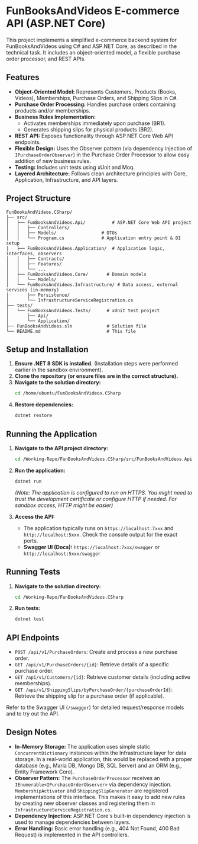 # FunBooksAndVideos E-commerce API (ASP.NET Core)

This project implements a simplified e-commerce backend system for FunBooksAndVideos using C# and ASP.NET Core, as described in the technical task. It includes an object-oriented model, a flexible purchase order processor, and REST APIs.

## Features

- **Object-Oriented Model:** Represents Customers, Products (Books, Videos), Memberships, Purchase Orders, and Shipping Slips in C#.
- **Purchase Order Processing:** Handles purchase orders containing products and/or memberships.
- **Business Rules Implementation:**
    - Activates memberships immediately upon purchase (BR1).
    - Generates shipping slips for physical products (BR2).
- **REST API:** Exposes functionality through ASP.NET Core Web API endpoints.
- **Flexible Design:** Uses the Observer pattern (via dependency injection of `IPurchaseOrderObserver`) in the Purchase Order Processor to allow easy addition of new business rules.
- **Testing:** Includes unit tests using xUnit and Moq.
- **Layered Architecture:** Follows clean architecture principles with Core, Application, Infrastructure, and API layers.

## Project Structure

```
FunBooksAndVideos.CSharp/
├── src/
│   ├── FunBooksAndVideos.Api/          # ASP.NET Core Web API project
│   │   ├── Controllers/
│   │   ├── Models/                 # DTOs
│   │   └── Program.cs              # Application entry point & DI setup
│   ├── FunBooksAndVideos.Application/  # Application logic, interfaces, observers
│   │   ├── Contracts/
│   │   ├── Features/
│   │   └── ...
│   ├── FunBooksAndVideos.Core/       # Domain models
│   │   └── Models/
│   └── FunBooksAndVideos.Infrastructure/ # Data access, external services (in-memory)
│       ├── Persistence/
│       └── InfrastructureServiceRegistration.cs
├── tests/
│   └── FunBooksAndVideos.Tests/      # xUnit test project
│       ├── Api/
│       └── Application/
├── FunBooksAndVideos.sln             # Solution file
└── README.md                         # This file
```

## Setup and Installation

1.  **Ensure .NET 8 SDK is installed.** (Installation steps were performed earlier in the sandbox environment).
2.  **Clone the repository (or ensure files are in the correct structure).**
3.  **Navigate to the solution directory:**
    ```bash
    cd /home/ubuntu/FunBooksAndVideos.CSharp
    ```
4.  **Restore dependencies:**
    ```bash
    dotnet restore
    ```

## Running the Application

1.  **Navigate to the API project directory:**
    ```bash
    cd /Working-Repo/FunBooksAndVideos.CSharp/src/FunBooksAndVideos.Api
    ```
2.  **Run the application:**
    ```bash
    dotnet run
    ```
    *(Note: The application is configured to run on HTTPS. You might need to trust the development certificate or configure HTTP if needed. For sandbox access, HTTP might be easier)*

3.  **Access the API:**
    - The application typically runs on `https://localhost:7xxx` and `http://localhost:5xxx`. Check the console output for the exact ports.
    - **Swagger UI (Docs):** `https://localhost:7xxx/swagger` or `http://localhost:5xxx/swagger`

## Running Tests

1.  **Navigate to the solution directory:**
    ```bash
    cd /Working-Repo/FunBooksAndVideos.CSharp
    ```
2.  **Run tests:**
    ```bash
    dotnet test
    ```

## API Endpoints

- `POST /api/v1/PurchaseOrders`: Create and process a new purchase order.
- `GET /api/v1/PurchaseOrders/{id}`: Retrieve details of a specific purchase order.
- `GET /api/v1/Customers/{id}`: Retrieve customer details (including active memberships).
- `GET /api/v1/ShippingSlips/byPurchaseOrder/{purchaseOrderId}`: Retrieve the shipping slip for a purchase order (if applicable).

Refer to the Swagger UI (`/swagger`) for detailed request/response models and to try out the API.

## Design Notes

- **In-Memory Storage:** The application uses simple static `ConcurrentDictionary` instances within the Infrastructure layer for data storage. In a real-world application, this would be replaced with a proper database (e.g., Maria DB, Mongo DB, SQL Server) and an ORM (e.g., Entity Framework Core).
- **Observer Pattern:** The `PurchaseOrderProcessor` receives an `IEnumerable<IPurchaseOrderObserver>` via dependency injection. `MembershipActivator` and `ShippingSlipGenerator` are registered implementations of this interface. This makes it easy to add new rules by creating new observer classes and registering them in `InfrastructureServiceRegistration.cs`.
- **Dependency Injection:** ASP.NET Core's built-in dependency injection is used to manage dependencies between layers.
- **Error Handling:** Basic error handling (e.g., 404 Not Found, 400 Bad Request) is implemented in the API controllers.

